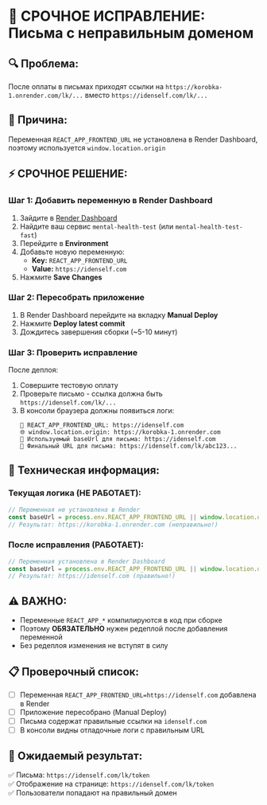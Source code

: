 # 🚨 СРОЧНОЕ ИСПРАВЛЕНИЕ: Письма с неправильным доменом

## 🔍 Проблема:
После оплаты в письмах приходят ссылки на `https://korobka-1.onrender.com/lk/...` вместо `https://idenself.com/lk/...`

## 🎯 Причина:
Переменная `REACT_APP_FRONTEND_URL` не установлена в Render Dashboard, поэтому используется `window.location.origin`

## ⚡ СРОЧНОЕ РЕШЕНИЕ:

### Шаг 1: Добавить переменную в Render Dashboard
1. Зайдите в [Render Dashboard](https://dashboard.render.com/)
2. Найдите ваш сервис `mental-health-test` (или `mental-health-test-fast`)
3. Перейдите в **Environment** 
4. Добавьте новую переменную:
   - **Key:** `REACT_APP_FRONTEND_URL`
   - **Value:** `https://idenself.com`
5. Нажмите **Save Changes**

### Шаг 2: Пересобрать приложение
1. В Render Dashboard перейдите на вкладку **Manual Deploy**
2. Нажмите **Deploy latest commit**
3. Дождитесь завершения сборки (~5-10 минут)

### Шаг 3: Проверить исправление
После деплоя:
1. Совершите тестовую оплату
2. Проверьте письмо - ссылка должна быть `https://idenself.com/lk/...`
3. В консоли браузера должны появиться логи:
   ```
   🔧 REACT_APP_FRONTEND_URL: https://idenself.com
   🌐 window.location.origin: https://korobka-1.onrender.com
   📧 Используемый baseUrl для письма: https://idenself.com
   🔗 Финальный URL для письма: https://idenself.com/lk/abc123...
   ```

## 🔧 Техническая информация:

### Текущая логика (НЕ РАБОТАЕТ):
```javascript
// Переменная не установлена в Render
const baseUrl = process.env.REACT_APP_FRONTEND_URL || window.location.origin;
// Результат: https://korobka-1.onrender.com (неправильно!)
```

### После исправления (РАБОТАЕТ):
```javascript
// Переменная установлена в Render Dashboard
const baseUrl = process.env.REACT_APP_FRONTEND_URL || window.location.origin;
// Результат: https://idenself.com (правильно!)
```

## ⚠️ ВАЖНО:
- Переменные `REACT_APP_*` компилируются в код при сборке
- Поэтому **ОБЯЗАТЕЛЬНО** нужен редеплой после добавления переменной
- Без редеплоя изменения не вступят в силу

## 📋 Проверочный список:
- [ ] Переменная `REACT_APP_FRONTEND_URL=https://idenself.com` добавлена в Render
- [ ] Приложение пересобрано (Manual Deploy)
- [ ] Письма содержат правильные ссылки на `idenself.com`
- [ ] В консоли видны отладочные логи с правильным URL

## 🎯 Ожидаемый результат:
✅ Письма: `https://idenself.com/lk/token`  
✅ Отображение на странице: `https://idenself.com/lk/token`  
✅ Пользователи попадают на правильный домен
